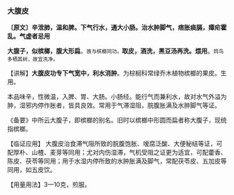 ### 大腹皮

**〔原文〕辛泄肺，温和脾。下气行水，通大小肠。治水肿脚气，痞胀痰膈，瘴疟霍乱。气虚者忌用**

**大腹子，似槟榔，腹大形扁**。<small>故与槟榔同功。</small>**取皮，酒洗，黑豆汤再洗。煨用**。<small>鸩鸟多栖其树，故宜洗净。</small>

【讲解】**大腹皮功专下气宽中，利水消肿**。为棕榈科常绿乔木植物槟榔的果皮。生用。

本品味辛，性微温，入脾、胃、大肠。小肠经。能行气而兼利水，故对水气外溢为肿，湿邪内停作胀者，皆具良效。常用于气滞湿阻，脘腹胀满及水肿脚气等证。

《备要》中所云大腹子，即槟榔的别名。旧时以槟榔中形圆而扁者称大腹子，现统指槟榔。

【临证应用】 大腹皮治食滞气阻所致的脘腹饱胀、嗳腐泛酸、大便秘结等证，可配厚朴、山楂、麦芽等同用；尤对内伤湿滞，气机受阻之证更为适宜，可配藿香、陈皮、茯苓等同用；用于水湿内停所致的水肿胀满及脚气，常配茯苓皮、五加皮等同用，如五皮饮。

【用量用法】3—10克，煎服。
